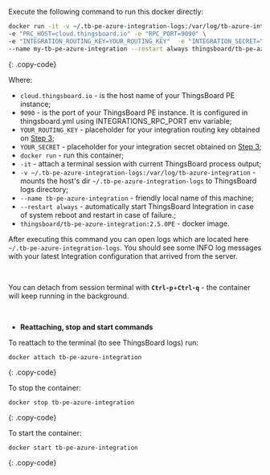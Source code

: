 Execute the following command to run this docker directly:

```bash
docker run -it -v ~/.tb-pe-azure-integration-logs:/var/log/tb-azure-integration \
-e "PRC_HOST=cloud.thingsboard.io" -e "RPC_PORT=9090" \
-e "INTEGRATION_ROUTING_KEY=YOUR_ROUTING_KEY"  -e "INTEGRATION_SECRET=YOUR_SECRET " \
--name my-tb-pe-azure-integration --restart always thingsboard/tb-pe-azure-integration:2.5PE
```
{: .copy-code}

Where: 
    
- `cloud.thingsboard.io` - is the host name of your ThingsBoard PE instance;
- `9090` - is the port of your ThingsBoard PE instance. It is configured in thingsboard.yml using INTEGRATIONS_RPC_PORT env variable;    
- `YOUR_ROUTING_KEY` - placeholder for your integration routing key obtained on [Step 3](/docs/user-guide/integrations/remote-integrations/#step-3-save-remote-integration-credentials);
- `YOUR_SECRET` - placeholder for your integration secret obtained on [Step 3](/docs/user-guide/integrations/remote-integrations/#step-3-save-remote-integration-credentials);
- `docker run`              - run this container;
- `-it`                     - attach a terminal session with current ThingsBoard process output;
- `-v ~/.tb-pe-azure-integration-logs:/var/log/tb-azure-integration`   - mounts the host's dir `~/.tb-pe-azure-integration-logs` to ThingsBoard logs directory;
- `--name tb-pe-azure-integration`             - friendly local name of this machine;
- `--restart always`        - automatically start ThingsBoard Integration in case of system reboot and restart in case of failure.;
- `thingsboard/tb-pe-azure-integration:2.5.0PE`          - docker image.

After executing this command you can open logs which are located here `~/.tb-pe-azure-integration-logs`. 
You should see some INFO log messages with your latest Integration configuration that arrived from the server.

<br/>

You can detach from session terminal with **`Ctrl-p`**+**`Ctrl-q`** - the container will keep running in the background.

<br/>

- **Reattaching, stop and start commands**

To reattach to the terminal (to see ThingsBoard logs) run:

```
docker attach tb-pe-azure-integration
```
{: .copy-code}

To stop the container:

```
docker stop tb-pe-azure-integration
```
{: .copy-code}

To start the container:

```
docker start tb-pe-azure-integration
```
{: .copy-code}
